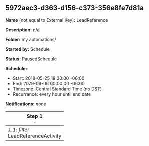 ## 5972aec3-d363-d156-c373-356e8fe7d81a

**Name** (not equal to External Key)**:** LeadReference

**Description:** n/a

**Folder:** my automations/

**Started by:** Schedule

**Status:** PausedSchedule

**Schedule:**

* Start: 2018-05-25 18:30:00 -06:00
* End: 2079-06-06 00:00:00 -06:00
* Timezone: Central Standard Time (no DST)
* Recurrance: every hour until end date

**Notifications:** _none_


| Step 1<br>_<small>-</small>_ |
| --- |
| _1.1: filter_<br>LeadReferenceActivity |
